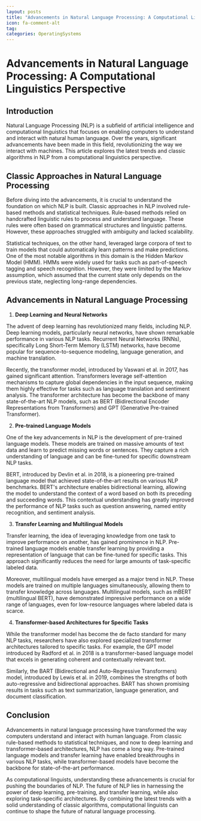 ```yaml
---
layout: posts
title: "Advancements in Natural Language Processing: A Computational Linguistics Perspective"
icon: fa-comment-alt
tag:      
categories: OperatingSystems
---
```



# Advancements in Natural Language Processing: A Computational Linguistics Perspective

## Introduction

Natural Language Processing (NLP) is a subfield of artificial intelligence and computational linguistics that focuses on enabling computers to understand and interact with natural human language. Over the years, significant advancements have been made in this field, revolutionizing the way we interact with machines. This article explores the latest trends and classic algorithms in NLP from a computational linguistics perspective.

## Classic Approaches in Natural Language Processing

Before diving into the advancements, it is crucial to understand the foundation on which NLP is built. Classic approaches in NLP involved rule-based methods and statistical techniques. Rule-based methods relied on handcrafted linguistic rules to process and understand language. These rules were often based on grammatical structures and linguistic patterns. However, these approaches struggled with ambiguity and lacked scalability.

Statistical techniques, on the other hand, leveraged large corpora of text to train models that could automatically learn patterns and make predictions. One of the most notable algorithms in this domain is the Hidden Markov Model (HMM). HMMs were widely used for tasks such as part-of-speech tagging and speech recognition. However, they were limited by the Markov assumption, which assumed that the current state only depends on the previous state, neglecting long-range dependencies.

## Advancements in Natural Language Processing

1. **Deep Learning and Neural Networks**

The advent of deep learning has revolutionized many fields, including NLP. Deep learning models, particularly neural networks, have shown remarkable performance in various NLP tasks. Recurrent Neural Networks (RNNs), specifically Long Short-Term Memory (LSTM) networks, have become popular for sequence-to-sequence modeling, language generation, and machine translation.

Recently, the transformer model, introduced by Vaswani et al. in 2017, has gained significant attention. Transformers leverage self-attention mechanisms to capture global dependencies in the input sequence, making them highly effective for tasks such as language translation and sentiment analysis. The transformer architecture has become the backbone of many state-of-the-art NLP models, such as BERT (Bidirectional Encoder Representations from Transformers) and GPT (Generative Pre-trained Transformer).

2. **Pre-trained Language Models**

One of the key advancements in NLP is the development of pre-trained language models. These models are trained on massive amounts of text data and learn to predict missing words or sentences. They capture a rich understanding of language and can be fine-tuned for specific downstream NLP tasks.

BERT, introduced by Devlin et al. in 2018, is a pioneering pre-trained language model that achieved state-of-the-art results on various NLP benchmarks. BERT's architecture enables bidirectional learning, allowing the model to understand the context of a word based on both its preceding and succeeding words. This contextual understanding has greatly improved the performance of NLP tasks such as question answering, named entity recognition, and sentiment analysis.

3. **Transfer Learning and Multilingual Models**

Transfer learning, the idea of leveraging knowledge from one task to improve performance on another, has gained prominence in NLP. Pre-trained language models enable transfer learning by providing a representation of language that can be fine-tuned for specific tasks. This approach significantly reduces the need for large amounts of task-specific labeled data.

Moreover, multilingual models have emerged as a major trend in NLP. These models are trained on multiple languages simultaneously, allowing them to transfer knowledge across languages. Multilingual models, such as mBERT (multilingual BERT), have demonstrated impressive performance on a wide range of languages, even for low-resource languages where labeled data is scarce.

4. **Transformer-based Architectures for Specific Tasks**

While the transformer model has become the de facto standard for many NLP tasks, researchers have also explored specialized transformer architectures tailored to specific tasks. For example, the GPT model introduced by Radford et al. in 2018 is a transformer-based language model that excels in generating coherent and contextually relevant text.

Similarly, the BART (Bidirectional and Auto-Regressive Transformers) model, introduced by Lewis et al. in 2019, combines the strengths of both auto-regressive and bidirectional approaches. BART has shown promising results in tasks such as text summarization, language generation, and document classification.

## Conclusion

Advancements in natural language processing have transformed the way computers understand and interact with human language. From classic rule-based methods to statistical techniques, and now to deep learning and transformer-based architectures, NLP has come a long way. Pre-trained language models and transfer learning have enabled breakthroughs in various NLP tasks, while transformer-based models have become the backbone for state-of-the-art performance.

As computational linguists, understanding these advancements is crucial for pushing the boundaries of NLP. The future of NLP lies in harnessing the power of deep learning, pre-training, and transfer learning, while also exploring task-specific architectures. By combining the latest trends with a solid understanding of classic algorithms, computational linguists can continue to shape the future of natural language processing.